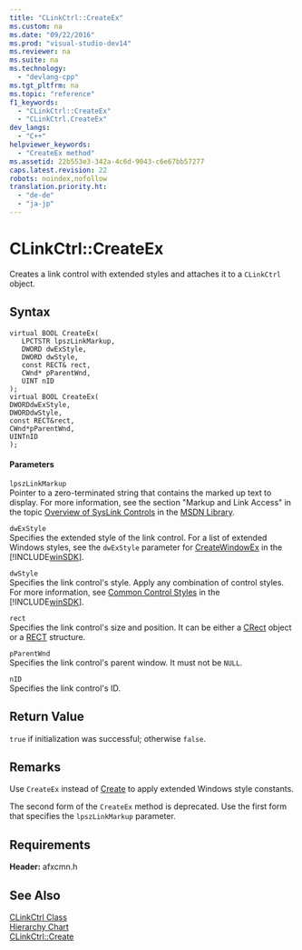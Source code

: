 ```yaml
---
title: "CLinkCtrl::CreateEx"
ms.custom: na
ms.date: "09/22/2016"
ms.prod: "visual-studio-dev14"
ms.reviewer: na
ms.suite: na
ms.technology: 
  - "devlang-cpp"
ms.tgt_pltfrm: na
ms.topic: "reference"
f1_keywords: 
  - "CLinkCtrl::CreateEx"
  - "CLinkCtrl.CreateEx"
dev_langs: 
  - "C++"
helpviewer_keywords: 
  - "CreateEx method"
ms.assetid: 22b553e3-342a-4c6d-9043-c6e67bb57277
caps.latest.revision: 22
robots: noindex,nofollow
translation.priority.ht: 
  - "de-de"
  - "ja-jp"
---
```

# CLinkCtrl::CreateEx
Creates a link control with extended styles and attaches it to a `CLinkCtrl` object.  
  
## Syntax  
  
```  
virtual BOOL CreateEx(  
   LPCTSTR lpszLinkMarkup,   
   DWORD dwExStyle,  
   DWORD dwStyle,   
   const RECT& rect,   
   CWnd* pParentWnd,   
   UINT nID  
);  
virtual BOOL CreateEx(  
DWORDdwExStyle,  
DWORDdwStyle,  
const RECT&rect,  
CWnd*pParentWnd,  
UINTnID  
);  
```  
  
#### Parameters  
 `lpszLinkMarkup`  
 Pointer to a zero-terminated string that contains the marked up text to display. For more information, see the section "Markup and Link Access" in the topic [Overview of SysLink Controls](http://msdn.microsoft.com/library/windows/desktop/bb760706) in the [MSDN Library](http://go.microsoft.com/fwlink/?linkid=556).  
  
 `dwExStyle`  
 Specifies the extended style of the link control. For a list of extended Windows styles, see the `dwExStyle` parameter for [CreateWindowEx](http://msdn.microsoft.com/library/windows/desktop/ms632680) in the [!INCLUDE[winSDK](../vs140/includes/winsdk_md.md)].  
  
 `dwStyle`  
 Specifies the link control's style. Apply any combination of control styles. For more information, see [Common Control Styles](http://msdn.microsoft.com/library/windows/desktop/bb775498) in the [!INCLUDE[winSDK](../vs140/includes/winsdk_md.md)].  
  
 `rect`  
 Specifies the link control's size and position. It can be either a [CRect](../vs140/crect-class.md) object or a [RECT](../vs140/rect-structure.md) structure.  
  
 `pParentWnd`  
 Specifies the link control's parent window. It must not be `NULL`.  
  
 `nID`  
 Specifies the link control's ID.  
  
## Return Value  
 `true` if initialization was successful; otherwise `false`.  
  
## Remarks  
 Use `CreateEx` instead of [Create](../vs140/clinkctrl--create.md) to apply extended Windows style constants.  
  
 The second form of the `CreateEx` method is deprecated. Use the first form that specifies the `lpszLinkMarkup` parameter.  
  
## Requirements  
 **Header:** afxcmn.h  
  
## See Also  
 [CLinkCtrl Class](../vs140/clinkctrl-class.md)   
 [Hierarchy Chart](../vs140/hierarchy-chart.md)   
 [CLinkCtrl::Create](../vs140/clinkctrl--create.md)